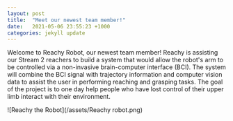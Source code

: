 ```yaml
---
layout: post
title:  "Meet our newest team member!"
date:   2021-05-06 23:55:23 +1000
categories: jekyll update
---
```

Welcome to Reachy Robot, our newest team member! Reachy is assisting our Stream 2 reachers to build a system that would allow the robot's arm to be controlled via a non-invasive brain-computer interface (BCI). The system will combine the BCI signal with trajectory information and computer vision data to assist the user in performing reaching and grasping tasks. The goal of the project is to one day help people who have lost control of their upper limb interact with their environment.


![Reachy the Robot](/assets/Reachy robot.png)
